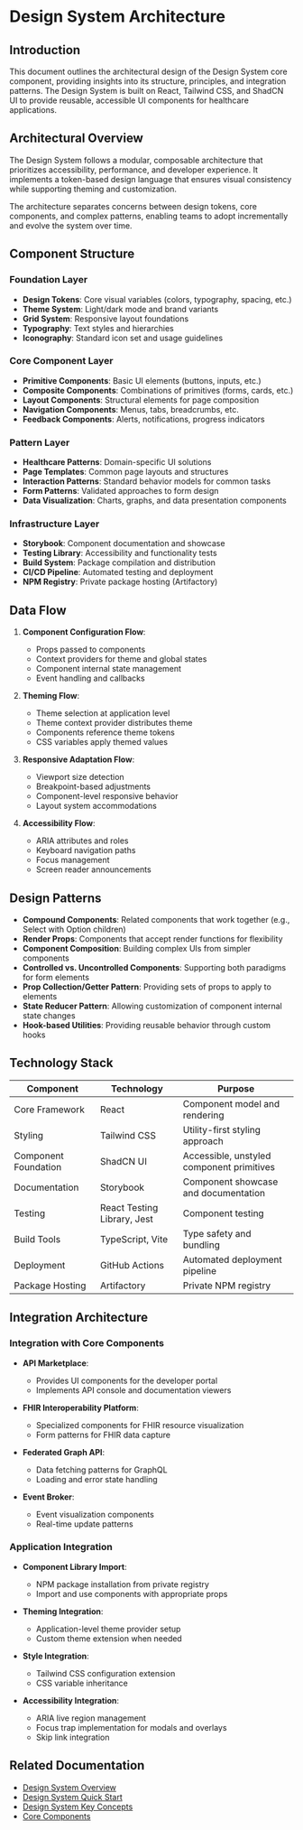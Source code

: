 # Design System Architecture

## Introduction
This document outlines the architectural design of the Design System core component, providing insights into its structure, principles, and integration patterns. The Design System is built on React, Tailwind CSS, and ShadCN UI to provide reusable, accessible UI components for healthcare applications.

## Architectural Overview
The Design System follows a modular, composable architecture that prioritizes accessibility, performance, and developer experience. It implements a token-based design language that ensures visual consistency while supporting theming and customization.

The architecture separates concerns between design tokens, core components, and complex patterns, enabling teams to adopt incrementally and evolve the system over time.

## Component Structure

### Foundation Layer
- **Design Tokens**: Core visual variables (colors, typography, spacing, etc.)
- **Theme System**: Light/dark mode and brand variants
- **Grid System**: Responsive layout foundations
- **Typography**: Text styles and hierarchies
- **Iconography**: Standard icon set and usage guidelines

### Core Component Layer
- **Primitive Components**: Basic UI elements (buttons, inputs, etc.)
- **Composite Components**: Combinations of primitives (forms, cards, etc.)
- **Layout Components**: Structural elements for page composition
- **Navigation Components**: Menus, tabs, breadcrumbs, etc.
- **Feedback Components**: Alerts, notifications, progress indicators

### Pattern Layer
- **Healthcare Patterns**: Domain-specific UI solutions
- **Page Templates**: Common page layouts and structures
- **Interaction Patterns**: Standard behavior models for common tasks
- **Form Patterns**: Validated approaches to form design
- **Data Visualization**: Charts, graphs, and data presentation components

### Infrastructure Layer
- **Storybook**: Component documentation and showcase
- **Testing Library**: Accessibility and functionality tests
- **Build System**: Package compilation and distribution
- **CI/CD Pipeline**: Automated testing and deployment
- **NPM Registry**: Private package hosting (Artifactory)

## Data Flow

1. **Component Configuration Flow**:
   - Props passed to components
   - Context providers for theme and global states
   - Component internal state management
   - Event handling and callbacks

2. **Theming Flow**:
   - Theme selection at application level
   - Theme context provider distributes theme
   - Components reference theme tokens
   - CSS variables apply themed values

3. **Responsive Adaptation Flow**:
   - Viewport size detection
   - Breakpoint-based adjustments
   - Component-level responsive behavior
   - Layout system accommodations

4. **Accessibility Flow**:
   - ARIA attributes and roles
   - Keyboard navigation paths
   - Focus management
   - Screen reader announcements

## Design Patterns

- **Compound Components**: Related components that work together (e.g., Select with Option children)
- **Render Props**: Components that accept render functions for flexibility
- **Component Composition**: Building complex UIs from simpler components
- **Controlled vs. Uncontrolled Components**: Supporting both paradigms for form elements
- **Prop Collection/Getter Pattern**: Providing sets of props to apply to elements
- **State Reducer Pattern**: Allowing customization of component internal state changes
- **Hook-based Utilities**: Providing reusable behavior through custom hooks

## Technology Stack

| Component | Technology | Purpose |
|-----------|------------|---------|
| Core Framework | React | Component model and rendering |
| Styling | Tailwind CSS | Utility-first styling approach |
| Component Foundation | ShadCN UI | Accessible, unstyled component primitives |
| Documentation | Storybook | Component showcase and documentation |
| Testing | React Testing Library, Jest | Component testing |
| Build Tools | TypeScript, Vite | Type safety and bundling |
| Deployment | GitHub Actions | Automated deployment pipeline |
| Package Hosting | Artifactory | Private NPM registry |

## Integration Architecture

### Integration with Core Components

- **API Marketplace**: 
  - Provides UI components for the developer portal
  - Implements API console and documentation viewers

- **FHIR Interoperability Platform**:
  - Specialized components for FHIR resource visualization
  - Form patterns for FHIR data capture

- **Federated Graph API**:
  - Data fetching patterns for GraphQL
  - Loading and error state handling

- **Event Broker**:
  - Event visualization components
  - Real-time update patterns

### Application Integration

- **Component Library Import**:
  - NPM package installation from private registry
  - Import and use components with appropriate props

- **Theming Integration**:
  - Application-level theme provider setup
  - Custom theme extension when needed

- **Style Integration**:
  - Tailwind CSS configuration extension
  - CSS variable inheritance

- **Accessibility Integration**:
  - ARIA live region management
  - Focus trap implementation for modals and overlays
  - Skip link integration

## Related Documentation
- [Design System Overview](./overview.md)
- [Design System Quick Start](./quick-start.md)
- [Design System Key Concepts](./key-concepts.md)
- [Core Components](../02-core-functionality/core-components.md)